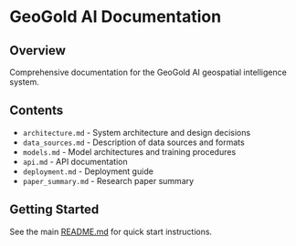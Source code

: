 # GeoGold AI Documentation

## Overview
Comprehensive documentation for the GeoGold AI geospatial intelligence system.

## Contents
- `architecture.md` - System architecture and design decisions
- `data_sources.md` - Description of data sources and formats
- `models.md` - Model architectures and training procedures
- `api.md` - API documentation
- `deployment.md` - Deployment guide
- `paper_summary.md` - Research paper summary

## Getting Started
See the main [README.md](../README.md) for quick start instructions.

